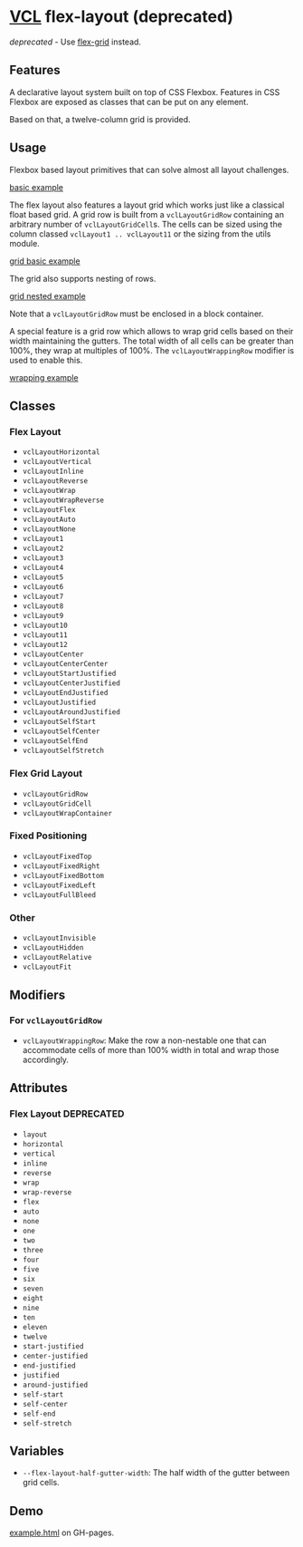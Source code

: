 # [VCL](https://vcl.github.io/) flex-layout (deprecated)

*deprecated* - Use [flex-grid](#flex-grid) instead.

## Features

A declarative layout system built on top of CSS Flexbox.
Features in CSS Flexbox are exposed as classes that can be put on
any element.

Based on that, a twelve-column grid is provided.

## Usage

Flexbox based layout primitives that can solve almost all layout challenges.

[basic example](/demo/example-basic.html)

The flex layout also features a layout grid which works just like a classical
float based grid. A grid row is built from a `vclLayoutGridRow` containing
an arbitrary number of `vclLayoutGridCell`s. The cells can be sized using
the column classed `vclLayout1 .. vclLayout11` or the sizing from
the utils module.

[grid basic example](/demo/example-grid-basic.html)

The grid also supports nesting of rows.

[grid nested example](/demo/example-grid-nested.html)

Note that a `vclLayoutGridRow` must be enclosed in a block container.

A special feature is a grid row which allows to wrap grid cells based on
their width maintaining the gutters. The total width of all cells can be
greater than 100%, they wrap at multiples of 100%.
The `vclLayoutWrappingRow` modifier is used to enable this.

[wrapping example](/demo/example-grid-wrapping.html)

## Classes

### Flex Layout

- `vclLayoutHorizontal`
- `vclLayoutVertical`
- `vclLayoutInline`
- `vclLayoutReverse`
- `vclLayoutWrap`
- `vclLayoutWrapReverse`
- `vclLayoutFlex`
- `vclLayoutAuto`
- `vclLayoutNone`
- `vclLayout1`
- `vclLayout2`
- `vclLayout3`
- `vclLayout4`
- `vclLayout5`
- `vclLayout6`
- `vclLayout7`
- `vclLayout8`
- `vclLayout9`
- `vclLayout10`
- `vclLayout11`
- `vclLayout12`
- `vclLayoutCenter`
- `vclLayoutCenterCenter`
- `vclLayoutStartJustified`
- `vclLayoutCenterJustified`
- `vclLayoutEndJustified`
- `vclLayoutJustified`
- `vclLayoutAroundJustified`
- `vclLayoutSelfStart`
- `vclLayoutSelfCenter`
- `vclLayoutSelfEnd`
- `vclLayoutSelfStretch`

### Flex Grid Layout

- `vclLayoutGridRow`
- `vclLayoutGridCell`
- `vclLayoutWrapContainer`

### Fixed Positioning

- `vclLayoutFixedTop`
- `vclLayoutFixedRight`
- `vclLayoutFixedBottom`
- `vclLayoutFixedLeft`
- `vclLayoutFullBleed`

### Other

- `vclLayoutInvisible`
- `vclLayoutHidden`
- `vclLayoutRelative`
- `vclLayoutFit`

## Modifiers

### For `vclLayoutGridRow`

- `vclLayoutWrappingRow`: Make the row a non-nestable one that can
accommodate cells of more than 100% width in total and wrap those accordingly.

## Attributes

### Flex Layout DEPRECATED

- `layout`
- `horizontal`
- `vertical`
- `inline`
- `reverse`
- `wrap`
- `wrap-reverse`
- `flex`
- `auto`
- `none`
- `one`
- `two`
- `three`
- `four`
- `five`
- `six`
- `seven`
- `eight`
- `nine`
- `ten`
- `eleven`
- `twelve`
- `start-justified`
- `center-justified`
- `end-justified`
- `justified`
- `around-justified`
- `self-start`
- `self-center`
- `self-end`
- `self-stretch`

## Variables

- `--flex-layout-half-gutter-width`: The half width of the gutter between
grid cells.

## Demo

[example.html](/demo/example.html) on GH-pages.
